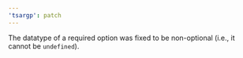 ```yaml
---
'tsargp': patch
---
```


The datatype of a required option was fixed to be non-optional (i.e., it cannot be `undefined`).
